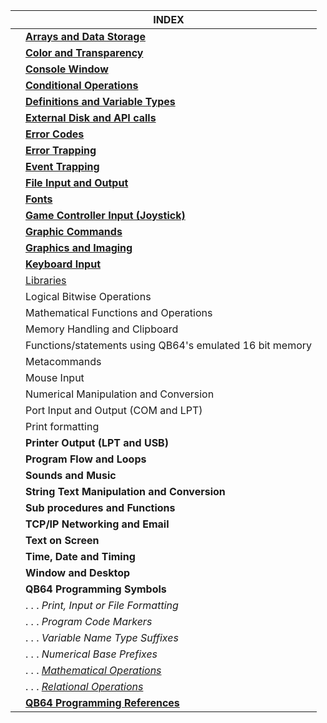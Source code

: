 | | INDEX | 
|------|--|
| | [**Arrays and Data Storage**](https://github.com/QB64Official/qb64/wiki/Keyword-Reference---By-Usage/_edit#arrays-and-data-storage) |
| | [**Color and Transparency**](https://github.com/QB64Official/qb64/wiki/Keyword-Reference---By-Usage/COLOR) |
| | [**Console Window**](https://github.com/QB64Official/qb64/wiki/Keyword-Reference---By-Usage/Console_Window) |
| | [**Conditional Operations**](https://github.com/QB64Official/qb64/wiki/Keyword-Reference---By-Usage/_edit#conditional-operations) |
| | [**Definitions and Variable Types**]() | 
| | [**External Disk and API calls**]() | 
| | [**Error Codes**]() | 
| | [**Error Trapping**]() | 
| | [**Event Trapping**]() | 
| | [**File Input and Output**]()
| | [**Fonts**]()
| | [**Game Controller Input (Joystick)**]()
| | [**Graphic Commands**]()
| | [**Graphics and Imaging**]()
| | [**Keyboard Input**]()
| | [Libraries](https://github.com/QB64Official/qb64/wiki/Keyword-Reference---By-Usage/Libraries)
| | Logical Bitwise Operations
| | Mathematical Functions and Operations
| | Memory Handling and Clipboard
| | Functions/statements using QB64's emulated 16 bit memory
| | Metacommands
| | Mouse Input
| | Numerical Manipulation and Conversion
| | Port Input and Output (COM and LPT)
| | Print formatting
| | **Printer Output (LPT and USB)**
| | **Program Flow and Loops**
| | **Sounds and Music**
| | **String Text Manipulation and Conversion**
| | **Sub procedures and Functions**
| | **TCP/IP Networking and Email**
| | **Text on Screen**
| | **Time, Date and Timing**
| | **Window and Desktop**
| | **QB64 Programming Symbols**
| | . . . _Print, Input or File Formatting_
| | . . .  _Program Code Markers_
| | . . . _Variable Name Type Suffixes_
| | . . .  _Numerical Base Prefixes_
| | . . . [_Mathematical Operations_](https://github.com/QB64Official/qb64/wiki/Keyword-Reference---By-Usage/Mathematical-Operations)
| | . . . [_Relational Operations_](https://github.com/QB64Official/qb64/wiki/Keyword-Reference---By-Usage/Relational-Operations)
| | [**QB64 Programming References**]()
